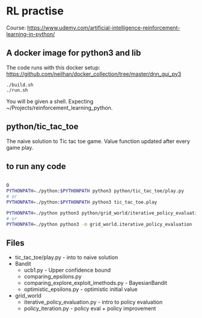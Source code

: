 # RL practise

Course: [https://www.udemy.com/artificial-intelligence-reinforcement-learning-in-python/ ](https://www.udemy.com/artificial-intelligence-reinforcement-learning-in-python/)

## A docker image for python3 and lib
The code runs with this docker setup: [https://github.com/neilhan/docker_collection/tree/master/dnn_gui_py3 ](https://github.com/neilhan/docker_collection/tree/master/dnn_gui_py3)

    ./build.sh
    ./run.sh

You will be given a shell. Expecting ~/Projects/reinforcement_learning_python.

## python/tic_tac_toe

The naive solution to Tic tac toe game. Value function updated after every game play.

## to run any code

```sh

O
PYTHONPATH=./python:$PYTHONPATH python3 python/tic_tac_toe/play.py
# or
PYTHONPATH=./python:$PYTHONPATH python3 tic_tac_toe.play

PYTHONPATH=./python python3 python/grid_world/iterative_policy_evaluation.py
# or
PYTHONPATH=./python python3 -m grid_world.iterative_policy_evaluation
```

## Files
- tic_tac_toe/play.py - into to naive solution
- Bandit
  - ucb1.py - Upper confidence bound
  - comparing_epsilons.py
  - comparing_explore_exploit_imethods.py - BayesianBandit
  - optimistic_epsilons.py - optimistic initial value
- grid_world
  - iterative_policy_evaluation.py - intro to policy evaluation
  - policy_iteration.py - policy eval + policy improvement
